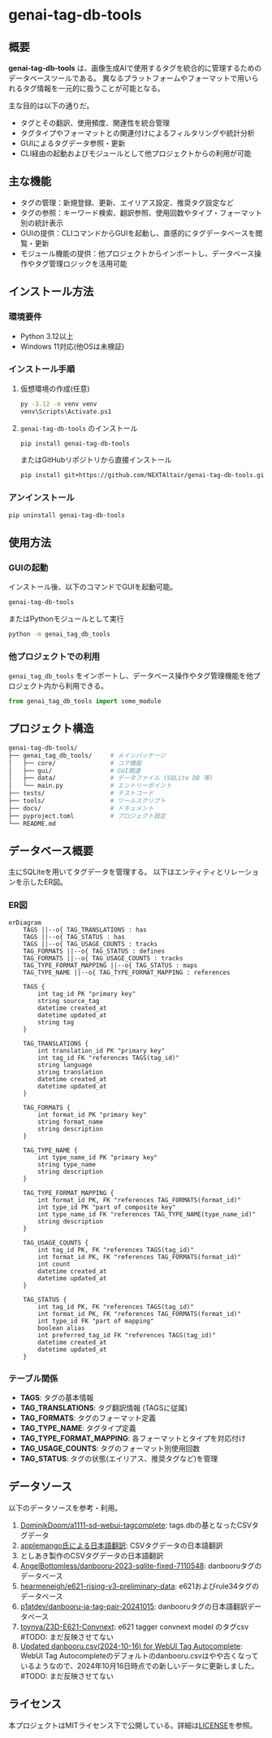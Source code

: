# genai-tag-db-tools

## 概要

**genai-tag-db-tools** は、画像生成AIで使用するタグを統合的に管理するためのデータベースツールである。
異なるプラットフォームやフォーマットで用いられるタグ情報を一元的に扱うことが可能となる。

主な目的は以下の通りだ。

- タグとその翻訳、使用頻度、関連性を統合管理
- タグタイプやフォーマットとの関連付けによるフィルタリングや統計分析
- GUIによるタグデータ参照・更新
- CLI経由の起動およびモジュールとして他プロジェクトからの利用が可能

## 主な機能

- タグの管理：新規登録、更新、エイリアス設定、推奨タグ設定など
- タグの参照：キーワード検索、翻訳参照、使用回数やタイプ・フォーマット別の統計表示
- GUIの提供：CLIコマンドからGUIを起動し、直感的にタグデータベースを閲覧・更新
- モジュール機能の提供：他プロジェクトからインポートし、データベース操作やタグ管理ロジックを活用可能

## インストール方法

### 環境要件

- Python 3.12以上
- Windows 11対応(他OSは未検証)

### インストール手順

1. 仮想環境の作成(任意)

   ```bash
   py -3.12 -m venv venv
   venv\Scripts\Activate.ps1
   ```
2. `genai-tag-db-tools` のインストール

   ```bash
   pip install genai-tag-db-tools
   ```

   またはGitHubリポジトリから直接インストール

   ```bash
   pip install git+https://github.com/NEXTAltair/genai-tag-db-tools.git
   ```

### アンインストール

```bash
pip uninstall genai-tag-db-tools
```

## 使用方法

### GUIの起動

インストール後、以下のコマンドでGUIを起動可能。

```bash
genai-tag-db-tools
```

またはPythonモジュールとして実行

```bash
python -m genai_tag_db_tools
```

### 他プロジェクトでの利用

`genai_tag_db_tools` をインポートし、データベース操作やタグ管理機能を他プロジェクト内から利用できる。

```python
from genai_tag_db_tools import some_module

```

## プロジェクト構造

```bash
genai-tag-db-tools/
├── genai_tag_db_tools/     # メインパッケージ
│   ├── core/               # コア機能
│   ├── gui/                # GUI関連
│   ├── data/               # データファイル (SQLite DB 等)
│   └── main.py             # エントリーポイント
├── tests/                  # テストコード
├── tools/                  # ツールスクリプト
├── docs/                   # ドキュメント
├── pyproject.toml          # プロジェクト設定
└── README.md
```

## データベース概要

主にSQLiteを用いてタグデータを管理する。
以下はエンティティとリレーションを示したER図。

### ER図

```mermaid
erDiagram
    TAGS ||--o{ TAG_TRANSLATIONS : has
    TAGS ||--o{ TAG_STATUS : has
    TAGS ||--o{ TAG_USAGE_COUNTS : tracks
    TAG_FORMATS ||--o{ TAG_STATUS : defines
    TAG_FORMATS ||--o{ TAG_USAGE_COUNTS : tracks
    TAG_TYPE_FORMAT_MAPPING ||--o{ TAG_STATUS : maps
    TAG_TYPE_NAME ||--o{ TAG_TYPE_FORMAT_MAPPING : references

    TAGS {
        int tag_id PK "primary key"
        string source_tag
        datetime created_at
        datetime updated_at
        string tag
    }

    TAG_TRANSLATIONS {
        int translation_id PK "primary key"
        int tag_id FK "references TAGS(tag_id)"
        string language
        string translation
        datetime created_at
        datetime updated_at
    }

    TAG_FORMATS {
        int format_id PK "primary key"
        string format_name
        string description
    }

    TAG_TYPE_NAME {
        int type_name_id PK "primary key"
        string type_name
        string description
    }

    TAG_TYPE_FORMAT_MAPPING {
        int format_id PK, FK "references TAG_FORMATS(format_id)"
        int type_id PK "part of composite key"
        int type_name_id FK "references TAG_TYPE_NAME(type_name_id)"
        string description
    }

    TAG_USAGE_COUNTS {
        int tag_id PK, FK "references TAGS(tag_id)"
        int format_id PK, FK "references TAG_FORMATS(format_id)"
        int count
        datetime created_at
        datetime updated_at
    }

    TAG_STATUS {
        int tag_id PK, FK "references TAGS(tag_id)"
        int format_id PK, FK "references TAG_FORMATS(format_id)"
        int type_id FK "part of mapping"
        boolean alias
        int preferred_tag_id FK "references TAGS(tag_id)"
        datetime created_at
        datetime updated_at
    }
```

### テーブル関係

- **TAGS**: タグの基本情報
- **TAG_TRANSLATIONS**: タグ翻訳情報 (TAGSに従属)
- **TAG_FORMATS**: タグのフォーマット定義
- **TAG_TYPE_NAME**: タグタイプ定義
- **TAG_TYPE_FORMAT_MAPPING**: 各フォーマットとタイプを対応付け
- **TAG_USAGE_COUNTS**: タグのフォーマット別使用回数
- **TAG_STATUS**: タグの状態(エイリアス、推奨タグなど)を管理

## データソース

以下のデータソースを参考・利用。

1. [DominikDoom/a1111-sd-webui-tagcomplete](https://github.com/DominikDoom/a1111-sd-webui-tagcomplete): tags.dbの基となったCSVタグデータ
2. [applemango氏による日本語翻訳](https://github.com/DominikDoom/a1111-sd-webui-tagcomplete/discussions/265): CSVタグデータの日本語翻訳
3. としあき製作のCSVタグデータの日本語翻訳
4. [AngelBottomless/danbooru-2023-sqlite-fixed-7110548](https://huggingface.co/datasets/KBlueLeaf/danbooru2023-sqlite): danbooruタグのデータベース
5. [hearmeneigh/e621-rising-v3-preliminary-data](https://huggingface.co/datasets/hearmeneigh/e621-rising-v3-preliminary-data): e621およびrule34タグのデータベース
6. [p1atdev/danbooru-ja-tag-pair-20241015](https://huggingface.co/datasets/p1atdev/danbooru-ja-tag-pair-20241015): danbooruタグの日本語翻訳データベース
7. [toynya/Z3D-E621-Convnext](https://huggingface.co/toynya/Z3D-E621-Convnext): e621 tagger convnext model のタグcsv #TODO: まだ反映させてない
8. [Updated danbooru.csv(2024-10-16) for WebUI Tag Autocomplete](https://civitai.com/models/862893?modelVersionId=965482): WebUI Tag Autocompleteのデフォルトのdanbooru.csvはやや古くなっているようなので、2024年10月16日時点での新しいデータに更新しました。#TODO: まだ反映させてない

## ライセンス

本プロジェクトはMITライセンス下で公開している。詳細は[LICENSE](LICENSE)を参照。
